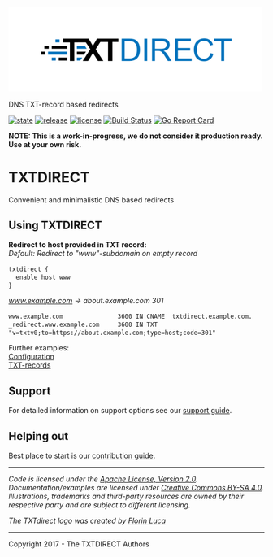 <a href='https://about.txtdirect.org'><img src='https://github.com/txtdirect/txtdirect/blob/master/media/logo.svg' width='500'/></a>

DNS TXT-record based redirects

 [![state](https://img.shields.io/badge/state-unstable-red.svg)]() [![release](https://img.shields.io/github/release/txtdirect/txtdirect.svg)](https://github.com/txtdirect/txtdirect/releases) [![license](https://img.shields.io/github/license/txtdirect/txtdirect.svg)](LICENSE) [![Build Status](https://travis-ci.org/txtdirect/txtdirect.svg?branch=master)](https://travis-ci.org/txtdirect/txtdirect) [![Go Report Card](https://goreportcard.com/badge/github.com/txtdirect/txtdirect)](https://goreportcard.com/report/github.com/txtdirect/txtdirect)

**NOTE: This is a work-in-progress, we do not consider it production ready. Use at your own risk.**

# TXTDIRECT
Convenient and minimalistic DNS based redirects

## Using TXTDIRECT
**Redirect to host provided in TXT record:**  
*Default: Redirect to "www"-subdomain on empty record*
```
txtdirect {
  enable host www
}
```
*www.example.com -> about.example.com 301*
```
www.example.com               3600 IN CNAME  txtdirect.example.com.
_redirect.www.example.com     3600 IN TXT    "v=txtv0;to=https://about.example.com;type=host;code=301"
```

Further examples:  
[Configuration](/examples/README.md#configuration)  
[TXT-records](/examples/README.md#txt-record)  

## Support
For detailed information on support options see our [support guide](/SUPPORT.md).

## Helping out
Best place to start is our [contribution guide](/CONTRIBUTING.md).

----

*Code is licensed under the [Apache License, Version 2.0](/LICENSE).*  
*Documentation/examples are licensed under [Creative Commons BY-SA 4.0](/docs/LICENSE).*  
*Illustrations, trademarks and third-party resources are owned by their respective party and are subject to different licensing.*

*The TXTdirect logo was created by [Florin Luca](https://99designs.com/profiles/florinluca)*

---

Copyright 2017 - The TXTDIRECT Authors
